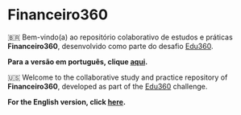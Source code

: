 # Financeiro360

🇧🇷 Bem-vindo(a) ao repositório colaborativo de estudos e práticas **Financeiro360**, desenvolvido como parte do desafio [Edu360](https://www.instagram.com/p/DI3xL_Hx02H).

**Para a versão em português, clique [aqui](https://github.com/fmarqueseti/Financeiro360/blob/main/README_BR.md).**

🇺🇸 Welcome to the collaborative study and practice repository of **Financeiro360**, developed as part of the [Edu360](https://www.instagram.com/p/DI3xL_Hx02H) challenge.

**For the English version, click [here](https://github.com/fmarqueseti/Financeiro360/blob/main/README_EN.md).**
